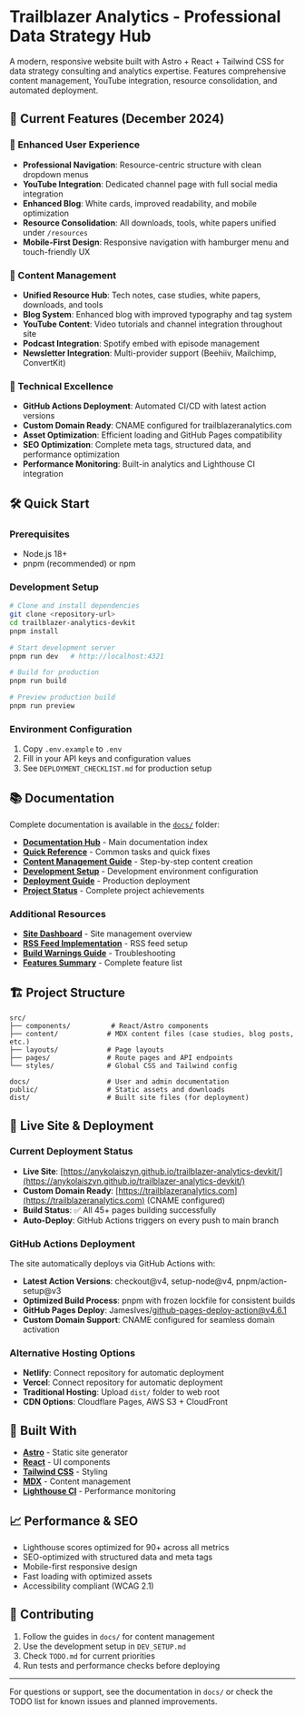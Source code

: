 # Trailblazer Analytics - Professional Data Strategy Hub

A modern, responsive website built with Astro + React + Tailwind CSS for data strategy consulting and analytics expertise. Features comprehensive content management, YouTube integration, resource consolidation, and automated deployment.

## 🚀 Current Features (December 2024)

### 🎨 Enhanced User Experience

- **Professional Navigation**: Resource-centric structure with clean dropdown menus
- **YouTube Integration**: Dedicated channel page with full social media integration
- **Enhanced Blog**: White cards, improved readability, and mobile optimization
- **Resource Consolidation**: All downloads, tools, white papers unified under `/resources`
- **Mobile-First Design**: Responsive navigation with hamburger menu and touch-friendly UX

### 📱 Content Management

- **Unified Resource Hub**: Tech notes, case studies, white papers, downloads, and tools
- **Blog System**: Enhanced blog with improved typography and tag system
- **YouTube Content**: Video tutorials and channel integration throughout site
- **Podcast Integration**: Spotify embed with episode management
- **Newsletter Integration**: Multi-provider support (Beehiiv, Mailchimp, ConvertKit)

### 🚀 Technical Excellence

- **GitHub Actions Deployment**: Automated CI/CD with latest action versions
- **Custom Domain Ready**: CNAME configured for trailblazeranalytics.com
- **Asset Optimization**: Efficient loading and GitHub Pages compatibility
- **SEO Optimization**: Complete meta tags, structured data, and performance optimization
- **Performance Monitoring**: Built-in analytics and Lighthouse CI integration

## 🛠️ Quick Start

### Prerequisites

- Node.js 18+
- pnpm (recommended) or npm

### Development Setup

```bash
# Clone and install dependencies
git clone <repository-url>
cd trailblazer-analytics-devkit
pnpm install

# Start development server
pnpm run dev   # http://localhost:4321

# Build for production
pnpm run build

# Preview production build
pnpm run preview
```

### Environment Configuration

1. Copy `.env.example` to `.env`
2. Fill in your API keys and configuration values
3. See `DEPLOYMENT_CHECKLIST.md` for production setup

## 📚 Documentation

Complete documentation is available in the [`docs/`](./docs/) folder:

- **[Documentation Hub](./docs/README.md)** - Main documentation index
- **[Quick Reference](./docs/QUICK_REFERENCE.md)** - Common tasks and quick fixes
- **[Content Management Guide](./docs/CONTENT_MANAGEMENT_GUIDE.md)** - Step-by-step content creation
- **[Development Setup](./docs/DEV_SETUP.md)** - Development environment configuration
- **[Deployment Guide](./docs/GITHUB_PAGES_DEPLOYMENT.md)** - Production deployment
- **[Project Status](./docs/PROJECT_COMPLETE.md)** - Complete project achievements

### Additional Resources

- **[Site Dashboard](./docs/SITE_DASHBOARD.md)** - Site management overview
- **[RSS Feed Implementation](./docs/RSS_FEED_IMPLEMENTATION.md)** - RSS feed setup
- **[Build Warnings Guide](./docs/BUILD_WARNINGS.md)** - Troubleshooting
- **[Features Summary](./docs/FEATURES_SUMMARY.md)** - Complete feature list

## 🏗️ Project Structure

```text
src/
├── components/          # React/Astro components
├── content/            # MDX content files (case studies, blog posts, etc.)
├── layouts/            # Page layouts
├── pages/              # Route pages and API endpoints
└── styles/             # Global CSS and Tailwind config

docs/                   # User and admin documentation
public/                 # Static assets and downloads
dist/                   # Built site files (for deployment)
```

## 🚀 Live Site & Deployment

### Current Deployment Status

- **Live Site**: [https://anykolaiszyn.github.io/trailblazer-analytics-devkit/](https://anykolaiszyn.github.io/trailblazer-analytics-devkit/)
- **Custom Domain Ready**: [https://trailblazeranalytics.com](https://trailblazeranalytics.com) (CNAME configured)
- **Build Status**: ✅ All 45+ pages building successfully
- **Auto-Deploy**: GitHub Actions triggers on every push to main branch

### GitHub Actions Deployment

The site automatically deploys via GitHub Actions with:

- **Latest Action Versions**: checkout@v4, setup-node@v4, pnpm/action-setup@v3
- **Optimized Build Process**: pnpm with frozen lockfile for consistent builds
- **GitHub Pages Deploy**: JamesIves/github-pages-deploy-action@v4.6.1
- **Custom Domain Support**: CNAME configured for seamless domain activation

### Alternative Hosting Options

- **Netlify**: Connect repository for automatic deployment
- **Vercel**: Connect repository for automatic deployment  
- **Traditional Hosting**: Upload `dist/` folder to web root
- **CDN Options**: Cloudflare Pages, AWS S3 + CloudFront

## 🔧 Built With

- **[Astro](https://astro.build/)** - Static site generator
- **[React](https://reactjs.org/)** - UI components
- **[Tailwind CSS](https://tailwindcss.com/)** - Styling
- **[MDX](https://mdxjs.com/)** - Content management
- **[Lighthouse CI](https://github.com/GoogleChrome/lighthouse-ci)** - Performance monitoring

## 📈 Performance & SEO

- Lighthouse scores optimized for 90+ across all metrics
- SEO-optimized with structured data and meta tags
- Mobile-first responsive design
- Fast loading with optimized assets
- Accessibility compliant (WCAG 2.1)

## 🤝 Contributing

1. Follow the guides in `docs/` for content management
2. Use the development setup in `DEV_SETUP.md`
3. Check `TODO.md` for current priorities
4. Run tests and performance checks before deploying

---

For questions or support, see the documentation in `docs/` or check the TODO list for known issues and planned improvements.
